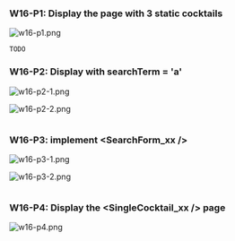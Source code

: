 ### W16-P1: Display the <Home /> page with 3 static cocktails
 
![w16-p1.png](https://hzllwkixijuoqbropnat.supabase.co/storage/v1/object/public/demo-96/md_img/w16-p1.png)
 
```
TODO
```

### W16-P2: Display <Home /> with searchTerm = 'a'
 
![w16-p2-1.png](https://hzllwkixijuoqbropnat.supabase.co/storage/v1/object/public/demo-96/md_img/w16-p2-1.png)
 
![w16-p2-2.png](https://hzllwkixijuoqbropnat.supabase.co/storage/v1/object/public/demo-96/md_img/w16-p2-2.png)
 
```

```

### W16-P3: implement <SearchForm_xx />
 
![w16-p3-1.png](https://hzllwkixijuoqbropnat.supabase.co/storage/v1/object/public/demo-96/md_img/w16-p3-1.png)
 
![w16-p3-2.png](https://hzllwkixijuoqbropnat.supabase.co/storage/v1/object/public/demo-96/md_img/w16-p3-2.png)
 
```

```

### W16-P4: Display the <SingleCocktail_xx /> page
 
![w16-p4.png](https://erogcveccbzsyhbgputf.supabase.co/storage/v1/object/public/demo-xx/md_img/w16-p4.png)
 
```

```
